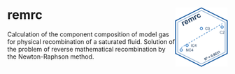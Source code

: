 <!-- README.md is generated from README.Rmd. Please edit that file -->

# remrc <img src="man/figures/logo.png" align="right" height="136"/>

<!-- badges: start -->

<!-- badges: end -->

Calculation of the component composition of model gas for physical recombination of a saturated fluid. Solution of the problem of reverse mathematical recombination by the Newton-Raphson method.
